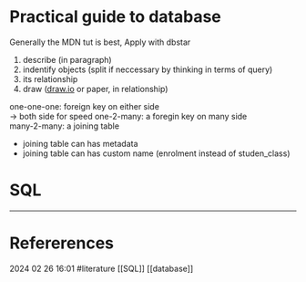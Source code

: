 # Practical guide to database 
Generally the MDN tut is best, Apply with dbstar  
1. describe (in paragraph)  
2. indentify objects (split if neccessary by thinking in terms of query)  
3. its relationship  
4. draw ([draw.io](http://draw.io) or paper, in relationship)  
  
  
 one-one-one: foreign key on either side  
 -> both side for speed
one-2-many: a foregin key  on many side   
many-2-many: a joining table  
- joining table can has metadata  
- joining table can has custom name (enrolment instead of studen_class) 













# SQL
--- 
# Refererences 




2024 02 26 16:01
#literature [[SQL]] [[database]] 